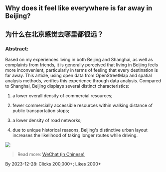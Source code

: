 ## **Why does it feel like everywhere is far away in Beijing?**
## 为什么在北京感觉去哪里都很远？

### **Abstract:** 

Based on my experiences living in both Beijing and Shanghai, as well as complaints from friends, it is generally perceived that living in Beijing feels more inconvenient, particularly in terms of feeling that every destination is far away. This article, using open data from OpenStreetMap and spatial analysis methods, verifies this experience through data analysis. Compared to Shanghai, Beijing displays several distinct characteristics: 

1) a lower overall density of commercial resources; 

2) fewer commercially accessible resources within walking distance of public transportation stops; 

3) a lower density of road networks; 

4) due to unique historical reasons, Beijing's distinctive urban layout increases the likelihood of taking longer routes while driving.

![](https://github.com/SousekiL/BeijingShanghai/assets/16383958/f1196c58-4678-4967-8b55-64f16010c994)


> Read more: [WeChat (in Chinese)](https://mp.weixin.qq.com/s/ywQC_EmsF2VAiZprDFxhjg)

By 2023-12-28: Clicks 200,000+; Likes 2000+
